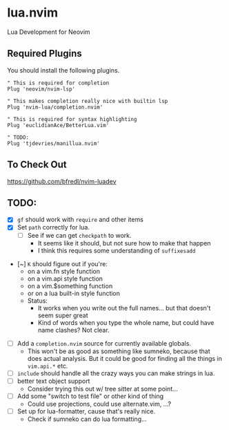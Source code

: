 # lua.nvim

Lua Development for Neovim

## Required Plugins

You should install the following plugins.


```vim
" This is required for completion
Plug 'neovim/nvim-lsp'

" This makes completion really nice with builtin lsp
Plug 'nvim-lua/completion.nvim'

" This is required for syntax highlighting
Plug 'euclidianAce/BetterLua.vim'

" TODO:
Plug 'tjdevries/manillua.nvim'
```

## To Check Out

https://github.com/bfredl/nvim-luadev

## TODO:

- [x] `gf` should work with `require` and other items
- [x] Set `path` correctly for lua.
    - [ ] See if we can get `checkpath` to work.
        - It seems like it should, but not sure how to make that happen
        - I think this requires some understanding of `suffixesadd`
- [~] `K` should figure out if you're:
    - on a vim.fn style function
    - on a vim.api style function
    - on a vim.$something function
    - or on a lua built-in style function
    - Status:
        - It works when you write out the full names... but that doesn't seem super great
        - Kind of words when you type the whole name, but could have name clashes? Not clear.
- [ ] Add a `completion.nvim` source for currently available globals.
    - This won't be as good as something like sumneko, because that does actual analysis.
        But it could be good for finding all the things in `vim.api.*` etc.
- [ ] `include` should handle all the crazy ways you can make strings in lua.
- [ ] better text object support
    - Consider trying this out w/ tree sitter at some point...
- [ ] Add some "switch to test file" or other kind of thing
    - Could use projections, could use alternate.vim, ...?
- [ ] Set up for lua-formatter, cause that's really nice.
    - Check if sumneko can do lua formatting...
